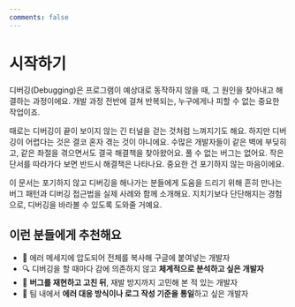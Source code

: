 ```yaml
---
comments: false
---
```

# 시작하기

디버깅(Debugging)은 프로그램이 예상대로 동작하지 않을 때, 그 원인을 찾아내고 해결하는 과정이에요. 개발 과정 전반에 걸쳐 반복되는, 누구에게나 피할 수 없는 중요한 작업이죠.

때로는 디버깅이 끝이 보이지 않는 긴 터널을 걷는 것처럼 느껴지기도 해요. 하지만 디버깅이 어렵다는 것은 결코 혼자 겪는 것이 아니에요. 수많은 개발자들이 같은 벽에 부딪히고, 같은 좌절을 겪으면서도 결국 해결책을 찾아왔어요. 풀 수 없는 버그는 없어요. 작은 단서를 따라가다 보면 반드시 해결책은 나타나요. 중요한 건 포기하지 않는 마음이에요. 

이 문서는 포기하지 않고 디버깅을 해나가는 분들에게 도움을 드리기 위해 흔히 만나는 버그 패턴과 디버깅 접근법을 실제 사례와 함께 소개해요. 지치기보다 단단해지는 경험으로, 디버깅을 바라볼 수 있도록 도와줄 거예요.

## 이런 분들에게 추천해요

- 🧩 에러 메세지에 압도되어 전체를 복사해 구글에 붙여넣는 개발자
- 🔍 디버깅을 할 때마다 감에 의존하지 않고 **체계적으로 분석하고 싶은 개발자**
- 🧪 **버그를 재현하고 고친 뒤**, 재발 방지까지 고민해 본 적 있는 개발자
- 🤝 팀 내에서 **에러 대응 방식이나 로그 작성 기준을 통일**하고 싶은 개발자